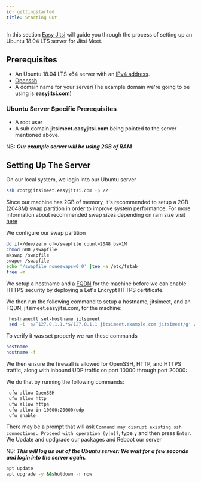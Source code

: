 ```yaml
---
id: gettingstarted
title: Starting Out
---
```


In this section [Easy Jitsi](easyjitsi.com) will guide you through the process of setting up an Ubuntu 18.04 LTS server for Jitsi Meet.

## Prerequisites

- An Ubuntu 18.04 LTS x64 server with an [IPv4 address](https://en.wikipedia.org/wiki/IPv4).
- [Openssh](https://www.openssh.com/)
- A domain name for your server(The example domain we're going to be using is **easyjitsi.com**)

### Ubuntu Server Specific Prerequisites

- A root user
- A sub domain **jitsimeet.easyjitsi.com** being pointed to the server mentioned above.

NB: **_Our example server will be using 2GB of RAM_**

## Setting Up The Server

On our local system, we login into our Ubuntu server

```bash
ssh root@jitsimeet.easyjitsi.com -p 22
```

Since our machine has 2GB of memory, it's recommended to setup a 2GB (2048M) swap partition in order to improve system performance. For more information about recommended swap sizes depending on ram size visit [here](https://askubuntu.com/questions/49109/i-have-16gb-ram-do-i-need-32gb-swap)

We configure our swap partition

```bash
dd if=/dev/zero of=/swapfile count=2048 bs=1M
chmod 600 /swapfile
mkswap /swapfile
swapon /swapfile
echo '/swapfile noneswapsw0 0' |tee -a /etc/fstab
free -m
```

We setup a hostname and a [FQDN](https://en.wikipedia.org/wiki/Fully_qualified_domain_name) for the machine before we can enable HTTPS security by deploying a Let's Encrypt HTTPS certificate.

We then run the following command to setup a hostname, jitsimeet, and an FQDN, jitsimeet.easyjitsi.com, for the machine:

```bash
 hostnamectl set-hostname jitsimeet
 sed -i 's/^127.0.1.1.*$/127.0.1.1 jitsimeet.example.com jitsimeet/g' /etc/hosts
```

To verify it was set properly we run these commands

```bash
hostname
hostname -f
```

We then ensure the firewall is allowed for OpenSSH, HTTP, and HTTPS traffic, along with inbound UDP traffic on port 10000 through port 20000:

We do that by running the following commands:

```bash
 ufw allow OpenSSH
 ufw allow http
 ufw allow https
 ufw allow in 10000:20000/udp
 ufw enable
```

There may be a prompt that will ask `Command may disrupt existing ssh connections. Proceed with operation (y|n)?`, type `y` and then press `Enter`.
We Update and updgrade our packages and Reboot our server

NB: **_This will log us out of the Ubuntu server: We wait for a few seconds and login into the server again._**

```bash
apt update
apt upgrade -y &&shutdown -r now
```
